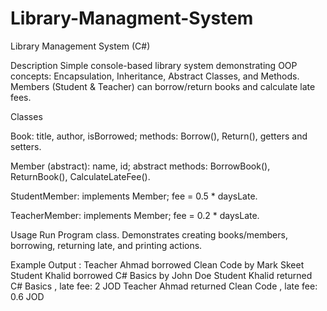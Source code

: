 # Library-Managment-System
Library Management System (C#)

Description
Simple console-based library system demonstrating OOP concepts: Encapsulation, Inheritance, Abstract Classes, and Methods.
Members (Student & Teacher) can borrow/return books and calculate late fees.

Classes

Book: title, author, isBorrowed; methods: Borrow(), Return(), getters and setters.

Member (abstract): name, id; abstract methods: BorrowBook(), ReturnBook(), CalculateLateFee().

StudentMember: implements Member; fee = 0.5 * daysLate.

TeacherMember: implements Member; fee = 0.2 * daysLate.

Usage
Run Program class.
Demonstrates creating books/members, borrowing, returning late, and printing actions.

Example Output :
Teacher Ahmad borrowed Clean Code by Mark Skeet
Student Khalid borrowed C# Basics by John Doe
Student Khalid returned C# Basics , late fee: 2 JOD
Teacher Ahmad returned Clean Code , late fee: 0.6 JOD
